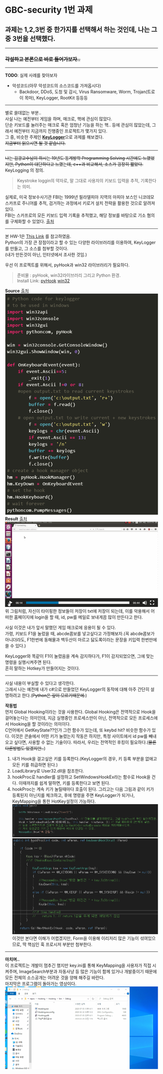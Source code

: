 # GBC-security 1번 과제
## 과제는 1,2,3번 중 한가지를 선택해서 하는 것인데, 나는 그 중 3번을 선택했다.
---
### ~~각설하고 본론으로 바로 들어가보자..~~
---
**TODO**: 실제 사례를 찾아보자  
- 악성코드(아무 악성코드의 소스코드를 가져옵시다)
    - Backdoor, DDoS, 도청 및 감시, Virus Ransomware, Worm, Trojan(트로이 목마), KeyLogger, RootKit 등등등  
---
별로 쓸데없는 부분..  
사실 나는 예전부터 게임을 하며, 매크로, 핵에 관심이 많았다.  
단순 키보드를 눌러주는 매크로 혹은 엄청난 기능을 하는 핵.. 등에 관심이 많았는데, 그래서 예전부터 지금까지 진행중인 프로젝트가 몇가지 있다.  
그 중, 비슷한 주제인 <u>**KeyLogger**</u>으로 과제를 해보겠다.  
~~지금부터 읽으시면 될 것 같습니다.~~

---
~~나는 김광교수님이 하시는 19년도 동계방학 Programming Solving 시간에도 느꼈었지만, Python이 대단하다고 느꼈는데, c++과 비교해서, 소스가 굉장히 짧았다.~~  
KeyLogging 의 정의.  
> Keystroke loggin의 약자로, 말 그대로 사용자의 키보드 입력을 추적, 기록한다는 의미.  

실제로, 미국 정보수사기관 FBI는 1999년 필라델피아 지역의 마피아 보스인 니코데모 스카프로 주니어를 추적, 검거하는 과정에서 키로거 설치 전략을 활용한 것으로 알려져 있다.  
FBI는 스카프로의 모든 키보드 입력 기록을 추적했고, 해당 정보를 바탕으로 기소 혐의를 구체화할 수 있었다. [출처](https://www.itworld.co.kr/news/105401)  

---

본 HW-1은 [This Link](https://www.geeksforgeeks.org/design-a-keylogger-in-python/)  를 참고하였음.  
Python의 가장 큰 장점이라고 할 수 있는 다양한 라이브러리를 이용하여, KeyLogger를 만들고, 그 소스를 첨부할 것이다.  
(내가 만든것이 아닌, 인터넷에서 조사한 것임.)  
  
우선 이 프로젝트를 위해서, pyHook과 win32 라이브러리가 필요하다.
> 준비물 : pyHook, win32라이브러리 그리고 Python 환경.  
Install Link: [pyHook](https://www.lfd.uci.edu/~gohlke/pythonlibs/#pyhook)  [win32](https://www.lfd.uci.edu/~gohlke/pythonlibs/#pywin32)  

**Source**  [출처](https://www.geeksforgeeks.org/design-a-keylogger-in-python/)  
![source](img/source.PNG)  
**Result**  [출처](https://www.geeksforgeeks.org/design-a-keylogger-in-python/)  
![Python_gif](img/python_keylogger.gif)  
위 그림처럼, 자신이 타이핑한 정보들이 저장이 txt에 저장이 되는데, 이를 악용해서 어떠한 홈페이지에 login을 할 때, id, pw를 메일로 보내게끔 많이 만든다고 한다.  

사실 이것은 내가 앞서 말했던 게임 매크로에 응용이 될 수 있다.  
가령, 키보드 F1을 눌렀을 때, abcde콤보를 넣고싶다고 가정해보자.(꼭 abcde콤보가 아니더라도, F1한번에 동해물과 백두산이 마르고 닳도록이라는 문장을 키입력 한번만에 쓸 수 있다.)  

KeyLogger와 똑같이 F1이 눌렸음을 계속 감지하다가, F1이 감지되었으면, 그에 맞는 명령을 실행시켜주면 된다.  
흔히 말하는 Hotkey가 만들어지는 것이다.  

---
사실 내용이 부실할 수 있다고 생각한다.  
그래서 나는 예전에 내가 c#으로 만들었던 KeyLogger의 동작에 대해 아주 간단히 설명하려고 한다.(~~Python은 깊이 모르기때문에.~~)  

**작동법**  
먼저 Global Hooking이라는 것을 사용한다.  Global Hooking은 전역적으로 Hook을 걸어놓는다는 의미인데, 지금 실행중인 프로세스만이 아닌, 전역적으로 모든 프로세스에서 Hooking을 할 것이라는 의미이다.  
C언어에서 GetKeyState??인가 그런 함수가 있는데, 또 keybd hit? 비슷한 함수가 있다. 이것은 콘솔에서 어떤 키가 눌렸는지 작동은 하지만, 특정 사이트에서 id pw를 빼내오고 싶다면, 사용할 수 없는 기술이다. 따라서, 우리는 전역적인 후킹이 필요하다.(~~물론 다른방법도 있겠지만..~~)  

1. 내가 Hook을 걸고싶은 키를 등록한다.(KeyLogger의 경우, 키 등록 부분을 없애고 모든 키를 취급하면 된다.)  
2. LoadLibrary로 User32.dll을 참조한다.  
3. hookProc로 handler를 설정하고 SetWindowsHookEx라는 함수로 Hook을 건다. 이때까지를 쉽게 말하면, 키를 등록한다고 보면 된다.  
4. hookProc는 계속 키가 눌릴때마다 호출이 된다.  그리고는 다음 그림과 같이 키가 등록된지 아닌지를 체크하고, 후에 명령을 주면 KeyLogger가 되거나, KeyMapping을 통한 HotKey설정이 가능하다.
![c++0](img/hookStart.PNG)  
![c++1](img/hookProc.PNG)  
이것만 본다면 이해가 어렵겠지만, Form을 이용해 이리저리 많은 기능이 섞여있으므로, 딱 핵심인 훅 프로시저 부분만 첨부한다.  
---
**마치며..**  
이 프로젝트는 개발이 멈추긴 했지만 key.ini를 통해 KeyMapping을 사용자가 직접 시켜주며, ImageSearch부분과 자동사냥 등 많은 기능이 함께 있거나 개발중이기 때문에 모든 전체의 소스공개는 어려운 것을 양해 해주길 바란다.  
마지막은 프로그램이 돌아가는 영상이다.  
![c#_image](img/keylogger.gif)  